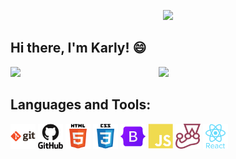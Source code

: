 <p align="center"><img src="https://c4.wallpaperflare.com/wallpaper/632/34/549/technology-monitor-alpha-coders-binary-wallpaper-preview.jpg" /></p>

 ## Hi there, I'm Karly! :smile:</strong>

<img align="left" width="47%" src="https://github-readme-stats.vercel.app/api?username=KarlyMakowski&show_icons=true&theme=radical" />

<img width="47%" src="https://github-readme-stats.vercel.app/api/top-langs/?username=KarlyMakowski&layout=compact&theme=radical" />

<h2 align="left" >Languages and Tools:</h3>

<code><img src="https://github.com/devicons/devicon/blob/master/icons/git/git-original-wordmark.svg" alt="c" width="40" height="40"/></code>
<code><img src="https://github.com/devicons/devicon/blob/master/icons/github/github-original-wordmark.svg" alt="c" width="40" height="40"/></code>
<code><img src="https://github.com/devicons/devicon/blob/master/icons/html5/html5-original-wordmark.svg" alt="c" width="40" height="40"/></code>
<code><img src="https://github.com/devicons/devicon/blob/master/icons/css3/css3-original-wordmark.svg" alt="c" width="40" height="40"/></code>
<code><img src="https://github.com/devicons/devicon/blob/master/icons/bootstrap/bootstrap-original.svg" alt="c" width="40" height="40"/></code>
<code><img src="https://github.com/devicons/devicon/blob/master/icons/javascript/javascript-plain.svg" alt="c" width="40" height="40"/></code>
<code><img src="https://github.com/devicons/devicon/blob/master/icons/jest/jest-plain.svg" alt="c" width="40" height="40"/></code>
<code><img src="https://github.com/devicons/devicon/blob/master/icons/react/react-original-wordmark.svg" alt="c" width="40" height="40"/></code>



<!--**KarlyMakowski/KarlyMakowski** is a ✨ _special_ ✨ repository because its `README.md` (this file) appears on your GitHub profile.

Here are some ideas to get you started:

- 🔭 I’m currently working on ...
- 🌱 I’m currently learning ...
- 👯 I’m looking to collaborate on ...
- 🤔 I’m looking for help with ...
- 💬 Ask me about ...
- 📫 How to reach me: ...
- 😄 Pronouns: ...
- ⚡ Fun fact: ...
-->
